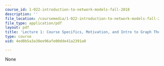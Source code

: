 ```yaml
---
course_id: 1-022-introduction-to-network-models-fall-2018
description: ''
file_location: /coursemedia/1-022-introduction-to-network-models-fall-2018/4ed0b5a3a38ee96afe00dde41a2391a0_MIT1_022F18_lec1.pdf
file_type: application/pdf
layout: pdf
title: 'Lecture 1: Course Specifics, Motivation, and Intro to Graph Theory'
type: course
uid: 4ed0b5a3a38ee96afe00dde41a2391a0

---
```

None